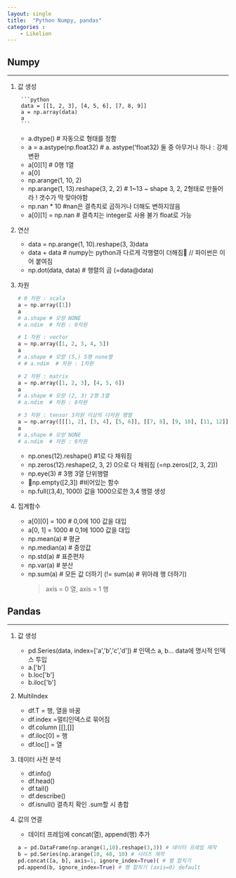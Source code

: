 ```yaml
---
layout: single
title:  "Python Numpy, pandas"
categories : 
    - Likelion
---
```


## Numpy
---
1. 값 생성

        ```python
        data = [[1, 2, 3], [4, 5, 6], [7, 8, 9]]
        a = np.array(data)
        a
        ```
        
    - a.dtype() # 자동으로 형태를 정함
    - a = a.astype(np.float32) # a. astype('float32) 둘 중 아무거나 하나 : 강제변환
    - a[0][1]  # 0행 1열
    - a[0]
    - np.arange(1, 10, 2)
    - np.arange(1, 13).reshape(3, 2, 2) # 1~13 ~ shape 3, 2, 2형태로 만들어라 ! 갯수가 딱 맞아야함
    - np.nan * 10 #nan은 결측치로 곱하거나 더해도 변하지않음
    - a[0][1] = np.nan # 결측치는 integer로 사용 불가 float로 가능

2. 연산
    - data = np.arange(1, 10).reshape(3, 3)data
    - data + data # numpy는 python과 다르게 각행렬이 더해짐 // 파이썬은 이어 붙여짐
    - np.dot(data, data) # 행렬의 곱 (=data@data)

3. 차원
    ```python
    # 0 차원 : scala
    a = np.array([1])
    a
    # a.shape # 모양 NONE
    # a.ndim  # 차원 : 0차원
    ```
    
    ```python
    # 1 차원 : vector
    a = np.array([1, 2, 3, 4, 5])
    a
    # a.shape # 모양 (5,) 5행 none열
    # # a.ndim  # 차원 : 1차원
    ```

    ```python
    # 2 차원 : matrix
    a = np.array([1, 2, 3], [4, 5, 6])
    a
    # a.shape # 모양 (2, 3) 2행 3열
    # a.ndim  # 차원 : 0차원
    ```

    ```python
    # 3 차원 : tensor 3차원 이상의 다차원 행렬
    a = np.array([[[1, 2], [3, 4], [5, 6]], [[7, 8], [9, 10], [11, 12]]])
    a
    # a.shape # 모양 NONE
    # a.ndim  # 차원 : 0차원
    ```
    - np.ones(12).reshape() #1로 다 채워짐
    - np.zeros(12).reshape(2, 3, 2) 0으로 다 채워짐 (=np.zeros([2, 3, 2]))
    - np.eye(3) # 3행 3열 단위행렬
    - np.empty([2,3]) #비어있는 함수
    - np.full((3,4), 1000) 값을 1000으로한 3,4 행렬 생성

3. 집계함수
    - a[0][0] = 100 # 0,0에 100 값을 대입
    - a[0, 1] = 1000 # 0,1에 1000 값을 대입
    - np.mean(a) # 평균
    - np.median(a) # 중앙값
    - np.std(a) # 표준편차
    - np.var(a) # 분산
    - np.sum(a) # 모든 값 더하기 (!= sum(a) # 위아래 행 더하기)
        > axis = 0 열, axis = 1 행
## Pandas
---
1. 값 생성
    - pd.Series(data, index=['a','b','c','d']) # 인덱스 a, b... data에 명시적 인덱스 투입
    - a.['b']
    - b.loc['b']
    - b.iloc['b']
2. MultiIndex
    - df.T = 행, 열을 바꿈
    - df.index  =멀티인덱스로 묶어짐
    - df.column [[],[]]
    - df.iloc[0] = 행
    - df.loc[] = 열

3. 데이터 사전 분석
    - df.info()
    - df.head()
    - df.tail()
    - df.describe()
    - df.isnull() 결측치 확인 .sum할 시 총합
4. 값의 연결

    - 데이터 프레임에 concat(열), append(행) 추가
    ```python
    a = pd.DataFrame(np.arange(1,10).reshape(3,3)) # 데이터 프레임 제작
    b = pd.Series(np.arange(10, 40, 10) # 시리즈 제작
    pd.concat([a, b], axis=1, ignore_index=True)( # 열 합치기
    pd.append(b, ignore_index=True) # 행 합치기 (axis=0) default 
    ```